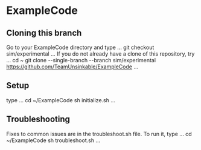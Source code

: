 # ExampleCode

## Cloning this branch
Go to your ExampleCode directory and type 
...
git checkout sim/experimental
...
If you do not already have a clone of this repository, try
...
cd ~ 
git clone --single-branch --branch sim/experimental https://github.com/TeamUnsinkable/ExampleCode
...

## Setup
type
...
cd ~/ExampleCode
sh initialize.sh
...

## Troubleshooting
Fixes to common issues are in the troubleshoot.sh file. To run it, type
...
cd ~/ExampleCode
sh troubleshoot.sh
...
